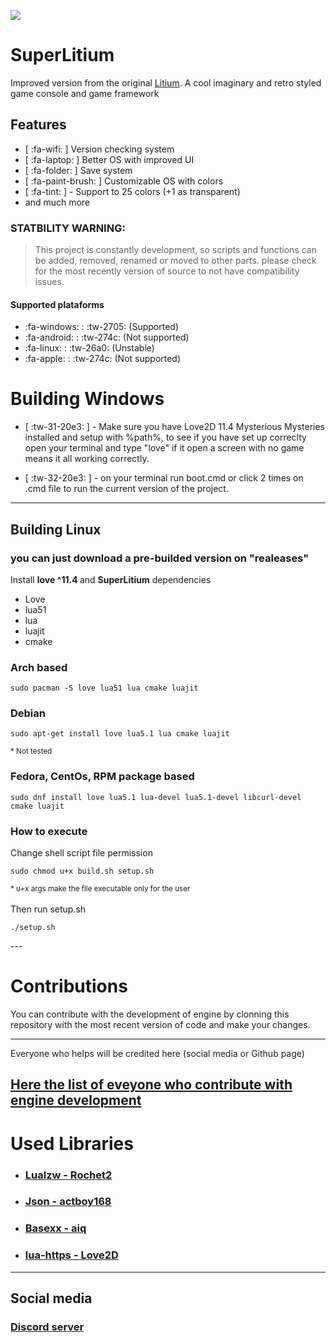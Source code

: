 ![](https://raw.githubusercontent.com/Litium-org/SuperLitium/master/assets/SuperLitiumBanner.png)

# SuperLitium
Improved version from the original [Litium](https://github.com/Litium-org/Litium).
A cool imaginary and retro styled game console and game framework

## Features
- [ :fa-wifi: ] Version checking system
- [ :fa-laptop: ] Better OS with improved UI
- [ :fa-folder: ] Save system 
- [ :fa-paint-brush: ] Customizable OS with colors
- [ :fa-tint: ] - Support to 25 colors (+1 as transparent)
- and much more

### STATBILITY WARNING:
> This project is constantly development, so scripts and functions can be added, removed, renamed  or moved to other parts.
> please check for the most recently version of source to not have compatibility issues.

#### Supported plataforms
- :fa-windows: : :tw-2705: (Supported)
- :fa-android: : :tw-274c: (Not supported)
- :fa-linux: : :tw-26a0: (Unstable)
- :fa-apple: : :tw-274c: (Not supported)

# Building Windows
- [ :tw-31-20e3: ] - Make sure you have Love2D 11.4 Mysterious Mysteries installed and setup with %path%, to see if you have set up correclty open your terminal and type "love" if it open a screen with no game means it all working correctly.

- [ :tw-32-20e3: ] - on your terminal run boot.cmd or click 2 times on .cmd file to run the current version of the project.
---


## Building Linux
### you can just download a pre-builded version on "realeases"
<p> Install <strong>love ^11.4 </strong>
and <Strong>SuperLitium</strong> dependencies </p>
<ul>
  <li>Love</li>
  <li>lua51</li>
  <li>lua</li>
  <li>luajit</li>
  <li>cmake</li>
</ul>

### Arch based
```
sudo pacman -S love lua51 lua cmake luajit
```
### Debian
```
sudo apt-get install love lua5.1 lua cmake luajit
```
<sub>* Not tested</sub>
### Fedora, CentOs, RPM package based
```
sudo dnf install love lua5.1 lua-devel lua5.1-devel libcurl-devel cmake luajit
```
<p> <h3> How to execute </h3> 
Change shell script file permission

```
sudo chmod u+x build.sh setup.sh 
```
<sub>* u+x args make the file executable only for the user</sub>
<br>
<br>
Then run setup.sh
```
./setup.sh
```
</p>
---

# Contributions
You can contribute with the development of engine by clonning this repository with the most recent version of code and make your changes.

---
Everyone who helps will be credited here (social media or Github page)

[Here the list of eveyone who contribute with engine development](./CONTRIBUTORS.MD)
---
# Used Libraries
- ### [Lualzw - Rochet2](https://github.com/Rochet2/lualzw)
- ### [Json - actboy168](https://github.com/actboy168/json.lua)
- ### [Basexx - aiq](https://github.com/aiq/basexx)
- ### [lua-https - Love2D](https://github.com/love2d/lua-https)

---
## Social media
### [Discord server](https://discord.gg/gcscYemUeY)

